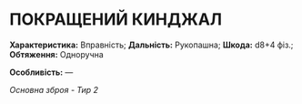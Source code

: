 ﻿# ПОКРАЩЕНИЙ КИНДЖАЛ

**Характеристика:** Вправність; **Дальність:** Рукопашна; **Шкода:** d8+4 фіз.; **Обтяження:** Одноручна

**Особливість:** —

*Основна зброя - Тир 2*